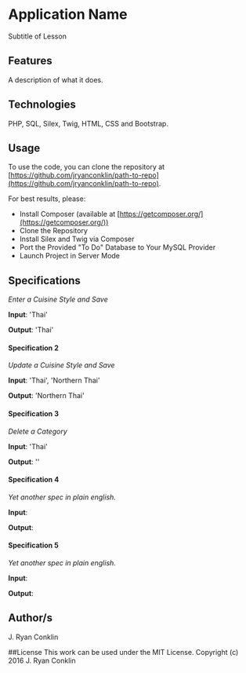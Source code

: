 # Application Name
Subtitle of Lesson

## Features
A description of what it does.

## Technologies

PHP, SQL, Silex, Twig, HTML, CSS and Bootstrap.

## Usage

To use the code, you can clone the repository at [https://github.com/jryanconklin/path-to-repo](https://github.com/jryanconklin/path-to-repo).

For best results, please:

- Install Composer (available at [https://getcomposer.org/](https://getcomposer.org/))
- Clone the Repository
- Install Silex and Twig via Composer
- Port the Provided "To Do" Database to Your MySQL Provider
- Launch Project in Server Mode

## Specifications

*Enter a Cuisine Style and Save*

__Input__: 'Thai'

__Output__: 'Thai'

#### Specification 2 ####
*Update a Cuisine Style and Save*

__Input__: 'Thai', 'Northern Thai'

__Output__: 'Northern Thai'

#### Specification 3 ####
*Delete a Category*

__Input__: 'Thai'

__Output__: ''

#### Specification 4 ####
*Yet another spec in plain english.*

__Input__:

__Output__:

#### Specification 5 ####
*Yet another spec in plain english.*

__Input__:

__Output__:


## Author/s
J. Ryan Conklin

##License
This work can be used under the MIT License.
Copyright (c) 2016 J. Ryan Conklin
